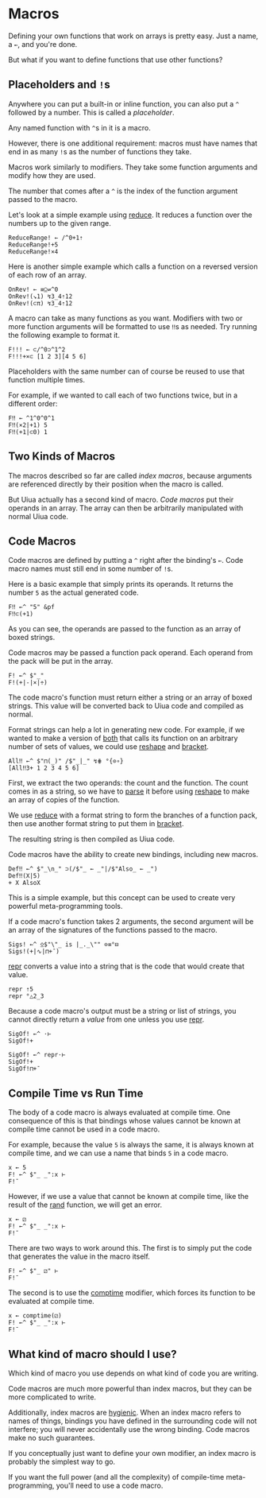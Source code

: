 # Macros
Defining your own functions that work on arrays is pretty easy. Just a name, a `←`, and you're done.

But what if you want to define functions that use other functions?

## Placeholders and `!`s
Anywhere you can put a built-in or inline function, you can also put a `^` followed by a number. This is called a *placeholder*.

Any named function with `^`s in it is a macro.

However, there is one additional requirement: macros must have names that end in as many `!`s as the number of functions they take.

Macros work similarly to modifiers. They take some function arguments and modify how they are used.

The number that comes after a `^` is the index of the function argument passed to the macro.

Let's look at a simple example using [reduce](). It reduces a function over the numbers up to the given range.

```uiua
ReduceRange! ← /^0+1⇡
ReduceRange!+5
ReduceRange!×4
```

Here is another simple example which calls a function on a reversed version of each row of an array.

```uiua
OnRev! ← ≡⍜⇌^0
OnRev!(↘1) ↯3_4⇡12
OnRev!(⊂π) ↯3_4⇡12
```

A macro can take as many functions as you want. Modifiers with two or more function arguments will be formatted to use `‼`s as needed. Try running the following example to format it.

```uiua
F!!! ← ⊂/^0⊃^1^2
F!!!+×⊂ [1 2 3][4 5 6]
```

Placeholders with the same number can of course be reused to use that function multiple times.

For example, if we wanted to call each of two functions twice, but in a different order:

```uiua
F‼ ← ^1^0^0^1
F‼(×2|+1) 5
F‼(+1|⊂0) 1
```

## Two Kinds of Macros
The macros described so far are called *index macros*, because arguments are referenced directly by their position when the macro is called.

But Uiua actually has a second kind of macro. *Code macros* put their operands in an array. The array can then be arbitrarily manipulated with normal Uiua code.

## Code Macros
Code macros are defined by putting a `^` right after the binding's `←`. Code macro names must still end in some number of `!`s.

Here is a basic example that simply prints its operands. It returns the number `5` as the actual generated code.

```uiua
F‼ ←^ "5" &pf
F‼⊂(+1)
```

As you can see, the operands are passed to the function as an array of boxed strings.

Code macros may be passed a function pack operand. Each operand from the pack will be put in the array.

```uiua
F! ←^ $"_"
F!(+|-|×|÷)
```

The code macro's function must return either a string or an array of boxed strings. This value will be converted back to Uiua code and compiled as normal.

Format strings can help a lot in generating new code. For example, if we wanted to make a version of [both]() that calls its function on an arbitrary number of sets of values, we could use [reshape]() and [bracket]().

```uiua
All‼ ←^ $"⊓(_)" /$"_|_" ↯⋕ °{⊙∘}
[All‼3+ 1 2 3 4 5 6]
```

First, we extract the two operands: the count and the function. The count comes in as a string, so we have to [parse]() it before using [reshape]() to make an array of copies of the function.

We use [reduce]() with a format string to form the branches of a function pack, then use another format string to put them in [bracket]().

The resulting string is then compiled as Uiua code.

Code macros have the ability to create new bindings, including new macros.

```uiua
Def‼ ←^ $"_\n_" ⊃(/$"_ ← _"|/$"Also_ ← _")
Def‼(X|5)
+ X AlsoX
```

This is a simple example, but this concept can be used to create very powerful meta-programming tools.

If a code macro's function takes 2 arguments, the second argument will be an array of the signatures of the functions passed to the macro.

```uiua
Sigs! ←^ ⍚$"\"_ is |_._\"" ⊙≡°⊟
Sigs!(+|∿|⊓+¯)
```

[repr]() converts a value into a string that is the code that would create that value.

```uiua
repr ⇡5
repr °△2_3
```

Because a code macro's output must be a string or list of strings, you cannot directly return a *value* from one unless you use [repr]().

```uiua should fail
SigOf! ←^ ⋅⊢
SigOf!+
```

```uiua
SigOf! ←^ repr⋅⊢
SigOf!+
SigOf!⊓+¯
```

## Compile Time vs Run Time
The body of a code macro is always evaluated at compile time. One consequence of this is that bindings whose values cannot be known at compile time cannot be used in a code macro.

For example, because the value `5` is always the same, it is always known at compile time, and we can use a name that binds `5` in a code macro.

```uiua
x ← 5
F! ←^ $"_ _":x ⊢
F!¯
```

However, if we use a value that cannot be known at compile time, like the result of the [rand]() function, we will get an error.

```uiua should fail
x ← ⚂
F! ←^ $"_ _":x ⊢
F!¯
``` 

There are two ways to work around this. The first is to simply put the code that generates the value in the macro itself.

```uiua
F! ←^ $"_ ⚂" ⊢
F!¯
```

The second is to use the [comptime]() modifier, which forces its function to be evaluated at compile time.

```uiua
x ← comptime(⚂)
F! ←^ $"_ _":x ⊢
F!¯
```

## What kind of macro should I use?
Which kind of macro you use depends on what kind of code you are writing.

Code macros are much more powerful than index macros, but they can be more complicated to write.

Additionally, index macros are [hygienic](https://en.wikipedia.org/wiki/hygienic_macro). When an index macro refers to names of things, bindings you have defined in the surrounding code will not interfere; you will never accidentally use the wrong binding. Code macros make no such guarantees.

If you conceptually just want to define your own modifier, an index macro is probably the simplest way to go.

If you want the full power (and all the complexity) of compile-time meta-programming, you'll need to use a code macro.

